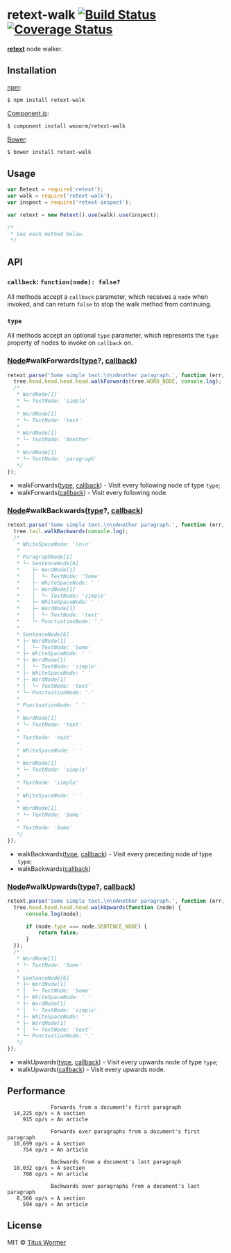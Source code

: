# retext-walk [![Build Status](https://img.shields.io/travis/wooorm/retext-walk.svg?style=flat)](https://travis-ci.org/wooorm/retext-walk) [![Coverage Status](https://img.shields.io/coveralls/wooorm/retext-walk.svg?style=flat)](https://coveralls.io/r/wooorm/retext-walk?branch=master)

**[retext](https://github.com/wooorm/retext "Retext")** node walker.

## Installation

[npm](https://docs.npmjs.com/cli/install):

```bash
$ npm install retext-walk
```

[Component.js](https://github.com/componentjs/component):

```bash
$ component install wooorm/retext-walk
```

[Bower](http://bower.io/#install-packages):

```bash
$ bower install retext-walk
```

## Usage

```javascript
var Retext = require('retext');
var walk = require('retext-walk');
var inspect = require('retext-inspect');

var retext = new Retext().use(walk).use(inspect);

/*
 * See each method below.
 */
```

## API

### `callback`: `function(node): false?`

All methods accept a `callback` parameter, which receives a `node` when invoked, and can return `false` to stop the walk method from continuing.

### `type`

All methods accept an optional `type` parameter, which represents the `type` property of nodes to invoke on `callback` on.

### [Node](https://github.com/wooorm/textom#textomnode-nlcstnode)#walkForwards([type](#type)?, [callback](#callback-functionnode-false))

```javascript
retext.parse('Some simple text.\n\nAnother paragraph.', function (err, tree) {
  tree.head.head.head.head.walkForwards(tree.WORD_NODE, console.log);
  /*
   * WordNode[1]
   * └─ TextNode: 'simple'
   *
   * WordNode[1]
   * └─ TextNode: 'text'
   *
   * WordNode[1]
   * └─ TextNode: 'Another'
   *
   * WordNode[1]
   * └─ TextNode: 'paragraph'
   */
});
```

- walkForwards([type](#type), [callback](#callback-functionnode-false)) - Visit every following node of type `type`;
- walkForwards([callback](#callback-functionnode-false)) - Visit every following node.

### [Node](https://github.com/wooorm/textom#textomnode-nlcstnode)#walkBackwards([type](#type)?, [callback](#callback-functionnode-false))

```javascript
retext.parse('Some simple text.\n\nAnother paragraph.', function (err, tree) {
  tree.tail.walkBackwards(console.log);
  /*
   * WhiteSpaceNode: '\n\n'
   *
   * ParagraphNode[1]
   * └─ SentenceNode[6]
   *    ├─ WordNode[1]
   *    │  └─ TextNode: 'Some'
   *    ├─ WhiteSpaceNode: ' '
   *    ├─ WordNode[1]
   *    │  └─ TextNode: 'simple'
   *    ├─ WhiteSpaceNode: ' '
   *    ├─ WordNode[1]
   *    │  └─ TextNode: 'text'
   *    └─ PunctuationNode: '.'
   *
   * SentenceNode[6]
   * ├─ WordNode[1]
   * │  └─ TextNode: 'Some'
   * ├─ WhiteSpaceNode: ' '
   * ├─ WordNode[1]
   * │  └─ TextNode: 'simple'
   * ├─ WhiteSpaceNode: ' '
   * ├─ WordNode[1]
   * │  └─ TextNode: 'text'
   * └─ PunctuationNode: '.'
   *
   * PunctuationNode: '.'
   *
   * WordNode[1]
   * └─ TextNode: 'text'
   *
   * TextNode: 'text'
   *
   * WhiteSpaceNode: ' '
   *
   * WordNode[1]
   * └─ TextNode: 'simple'
   *
   * TextNode: 'simple'
   *
   * WhiteSpaceNode: ' '
   *
   * WordNode[1]
   * └─ TextNode: 'Some'
   *
   * TextNode: 'Some'
   */
});
```

- walkBackwards([type](#type), [callback](#callback-functionnode-false)) - Visit every preceding node of type `type`;
- walkBackwards([callback](#callback-functionnode-false))

### [Node](https://github.com/wooorm/textom#textomnode-nlcstnode)#walkUpwards([type](#type)?, [callback](#callback-functionnode-false))

```javascript
retext.parse('Some simple text.\n\nAnother paragraph.', function (err, tree) {
  tree.head.head.head.head.walkUpwards(function (node) {
      console.log(node);

      if (node.type === node.SENTENCE_NODE) {
          return false;
      }
  });
  /*
   * WordNode[1]
   * └─ TextNode: 'Some'
   *
   * SentenceNode[6]
   * ├─ WordNode[1]
   * │  └─ TextNode: 'Some'
   * ├─ WhiteSpaceNode: ' '
   * ├─ WordNode[1]
   * │  └─ TextNode: 'simple'
   * ├─ WhiteSpaceNode: ' '
   * ├─ WordNode[1]
   * │  └─ TextNode: 'text'
   * └─ PunctuationNode: '.'
   */
});
```

- walkUpwards([type](#type), [callback](#callback-functionnode-false)) - Visit every upwards node of type `type`;
- walkUpwards([callback](#callback-functionnode-false)) - Visit every upwards node.

## Performance

```text
              Forwards from a document's first paragraph
  14,225 op/s » A section
     915 op/s » An article
  
              Forwards over paragraphs from a document's first paragraph
  10,699 op/s » A section
     754 op/s » An article
  
              Backwards from a document's last paragraph
  10,032 op/s » A section
     708 op/s » An article
  
              Backwards over paragraphs from a document's last paragraph
   8,566 op/s » A section
     594 op/s » An article
```

## License

MIT © [Titus Wormer](http://wooorm.com)

